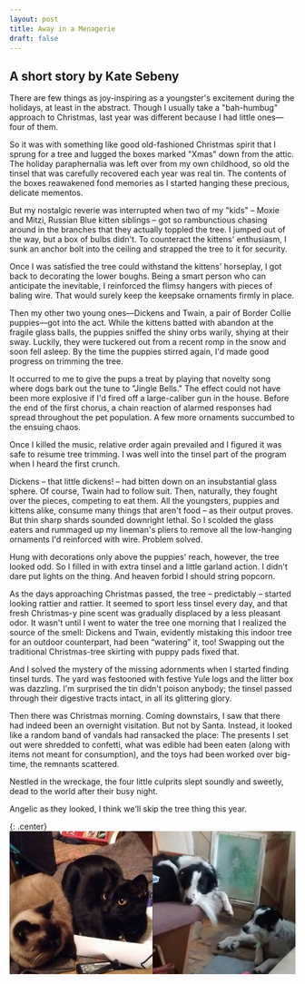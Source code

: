 ```yaml
---
layout: post
title: Away in a Menagerie
draft: false
---
```


## A short story by Kate Sebeny

There are few things as joy-inspiring as a youngster's excitement during the holidays, at least in the abstract. Though I usually take a "bah-humbug" approach to Christmas, last year was different because I had little ones—four of them.

So it was with something like good old-fashioned Christmas spirit that I sprung for a tree and lugged the boxes marked "Xmas" down from the attic. The holiday paraphernalia was left over from my own childhood, so old the tinsel that was carefully recovered each year was real tin. The contents of the boxes reawakened fond memories as I started hanging these precious, delicate mementos.

But my nostalgic reverie was interrupted when two of my "kids" – Moxie and Mitzi, Russian Blue kitten siblings – got so rambunctious chasing around in the branches that they actually toppled the tree. I jumped out of the way, but a box of bulbs didn't. To counteract the kittens' enthusiasm, I sunk an anchor bolt into the ceiling and strapped the tree to it for security.

Once I was satisfied the tree could withstand the kittens' horseplay, I got back to decorating the lower boughs. Being a smart person who can anticipate the inevitable, I reinforced the flimsy hangers with pieces of baling wire. That would surely keep the keepsake ornaments firmly in place.

Then my other two young ones—Dickens and Twain, a pair of Border Collie puppies—got into the act. While the kittens batted with abandon at the fragile glass balls, the puppies sniffed the shiny orbs warily, shying at their sway. Luckily, they were tuckered out from a recent romp in the snow and soon fell asleep. By the time the puppies stirred again, I'd made good progress on trimming the tree.

It occurred to me to give the pups a treat by playing that novelty song where dogs bark out the tune to "Jingle Bells." The effect could not have been more explosive if I'd fired off a large-caliber gun in the house. Before the end of the first chorus, a chain reaction of alarmed responses had spread throughout the pet population. A few more ornaments succumbed to the ensuing chaos.

Once I killed the music, relative order again prevailed and I figured it was safe to resume tree trimming. I was well into the tinsel part of the program when I heard the first crunch.

Dickens – that little dickens! – had bitten down on an insubstantial glass sphere. Of course, Twain had to follow suit. Then, naturally, they fought over the pieces, competing to eat them. All the youngsters, puppies and kittens alike, consume many things that aren't food – as their output proves. But thin sharp shards sounded downright lethal. So I scolded the glass eaters and rummaged up my lineman's pliers to remove all the low-hanging ornaments I'd reinforced with wire. Problem solved.

Hung with decorations only above the puppies' reach, however, the tree looked odd. So I filled in with extra tinsel and a little garland action. I didn't dare put lights on the thing. And heaven forbid I should string popcorn.

As the days approaching Christmas passed, the tree – predictably – started looking rattier and rattier. It seemed to sport less tinsel every day, and that fresh Christmas-y pine scent was gradually displaced by a less pleasant odor. It wasn't until I went to water the tree one morning that I realized the source of the smell: Dickens and Twain, evidently mistaking this indoor tree for an outdoor counterpart, had been “watering” it, too! Swapping out the traditional Christmas-tree skirting with puppy pads fixed that.

And I solved the mystery of the missing adornments when I started finding tinsel turds. The yard was festooned with festive Yule logs and the litter box was dazzling. I'm surprised the tin didn't poison anybody; the tinsel passed through their digestive tracts intact, in all its glittering glory.

Then there was Christmas morning. Coming downstairs, I saw that there had indeed been an overnight visitation. But not by Santa. Instead, it looked like a random band of vandals had ransacked the place: The presents I set out were shredded to confetti, what was edible had been eaten (along with items not meant for consumption), and the toys had been worked over big-time, the remnants scattered.

Nestled in the wreckage, the four little culprits slept soundly and sweetly, dead to the world after their busy night.

Angelic as they looked, I think we'll skip the tree thing this year.

{: .center}
![My Four Children](https://raw.githubusercontent.com/KateSebeny/katesebeny.github.io/master/images/cats-dogs.png)